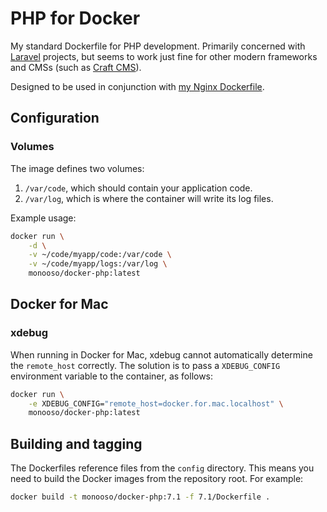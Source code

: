# PHP for Docker #
My standard Dockerfile for PHP development. Primarily concerned with [Laravel][laravel] projects, but seems to work just fine for other modern frameworks and CMSs (such as [Craft CMS][craft]).

[craft]: https://craftcms.com/
[laravel]: https://laravel.com/

Designed to be used in conjunction with [my Nginx Dockerfile][nginx].

[nginx]: https://github.com/monooso/docker-nginx

## Configuration ##

### Volumes ###
The image defines two volumes:

1. `/var/code`, which should contain your application code.
2. `/var/log`, which is where the container will write its log files.

Example usage:

```bash
docker run \
    -d \
    -v ~/code/myapp/code:/var/code \
    -v ~/code/myapp/logs:/var/log \
    monooso/docker-php:latest
```

## Docker for Mac ##
### xdebug ###
When running in Docker for Mac, xdebug cannot automatically determine the `remote_host` correctly. The solution is to pass a `XDEBUG_CONFIG` environment variable to the container, as follows:

```bash
docker run \
    -e XDEBUG_CONFIG="remote_host=docker.for.mac.localhost" \
    monooso/docker-php:latest
```

## Building and tagging ##
The Dockerfiles reference files from the `config` directory. This means you need to build the Docker images from the repository root. For example:

```bash
docker build -t monooso/docker-php:7.1 -f 7.1/Dockerfile .
```
